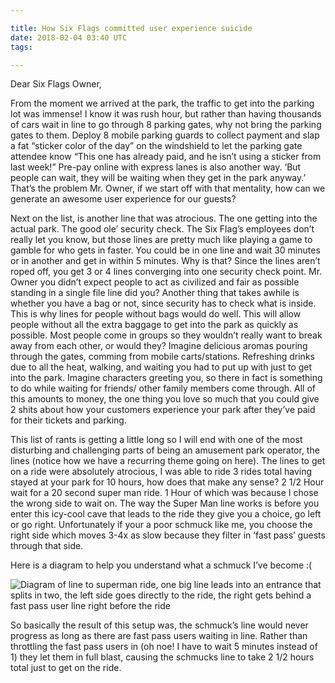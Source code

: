 ```yaml
---

title: How Six Flags committed user experience suicide
date: 2018-02-04 03:40 UTC
tags: 

---
```


Dear Six Flags Owner,

From the moment we arrived at the park, the traffic to get into the parking lot was immense! I know it was rush hour, but rather than having thousands of cars wait in line to go through 8 parking gates, why not bring the parking gates to them. Deploy 8 mobile parking guards to collect payment and slap a fat “sticker color of the day” on the windshield to let the parking gate attendee know “This one has already paid, and he isn’t using a sticker from last week!” Pre-pay online with express lanes is also another way. ‘But people can wait, they will be waiting when they get in the park anyway.’ That’s the problem Mr. Owner, if we start off with that mentality, how can we generate an awesome user experience for our guests?

Next on the list, is another line that was atrocious. The one getting into the actual park. The good ole’ security check. The Six Flag’s employees don’t really let you know, but those lines are pretty much like playing a game to gamble for who gets in faster. You could be in one line and wait 30 minutes or in another and get in within 5 minutes. Why is that? Since the lines aren’t roped off, you get 3 or 4 lines converging into one security check point. Mr. Owner you didn’t expect people to act as civilized and fair as possible standing in a single file line did you? Another thing that takes awhile is whether you have a bag or not, since security has to check what is inside. This is why lines for people without bags would do well. This will allow people without all the extra baggage to get into the park as quickly as possible. Most people come in groups so they wouldn’t really want to break away from each other, or would they? Imagine delicious aromas pouring through the gates, comming from mobile carts/stations. Refreshing drinks due to all the heat, walking, and waiting you had to put up with just to get into the park. Imagine characters greeting you, so there in fact is something to do while waiting for friends/ other family members come through. All of this amounts to money, the one thing you love so much that you could give 2 shits about how your customers experience your park after they’ve paid for their tickets and parking.

This list of rants is getting a little long so I will end with one of the most disturbing and challenging parts of being an amusement park operator, the lines (notice how we have a recurring theme going on here). The lines to get on a ride were absolutely atrocious, I was able to ride 3 rides total having stayed at your park for 10 hours, how does that make any sense? 2 1/2 Hour wait for a 20 second super man ride. 1 Hour of which was because I chose the wrong side to wait on. The way the Super Man line works is before you enter this icy-cool cave that leads to the ride they give you a choice, go left or go right. Unfortunately if your a poor schmuck like me, you choose the right side which moves 3-4x as slow because they filter in ‘fast pass’ guests through that side.

Here is a diagram to help you understand what a schmuck I’ve become :(

![Diagram of line to superman ride, one big line leads into an entrance that splits in two, the left side goes directly to the ride, the right gets behind a fast pass user line right before the ride](https://lh4.googleusercontent.com/-rIPj-PcRTTo/Ti8VfhzFxUI/AAAAAAAAAbg/wBeYoItzZYE/s560/mysixFlagsExperience.png)

So basically the result of this setup was, the schmuck’s line would never progress as long as there are fast pass users waiting in line. Rather than throttling the fast pass users in (oh noe! I have to wait 5 minutes instead of 1) they let them in full blast, causing the schmucks line to take 2 1/2 hours total just to get on the ride.
